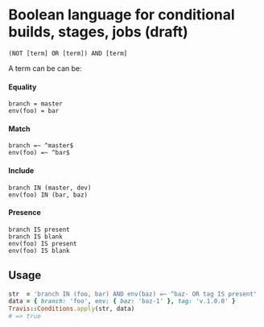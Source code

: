 # Boolean language for conditional builds, stages, jobs (draft)

```
(NOT [term] OR [term]) AND [term]
```

A term can be can be:

#### Equality

```
branch = master
env(foo) = bar
```

#### Match

```
branch =~ ^master$
env(foo) =~ ^bar$
```

#### Include

```
branch IN (master, dev)
env(foo) IN (bar, baz)
```

#### Presence

```
branch IS present
branch IS blank
env(foo) IS present
env(foo) IS blank
```

## Usage

```ruby
str  = 'branch IN (foo, bar) AND env(baz) =~ ^baz- OR tag IS present'
data = { branch: 'foo', env: { baz: 'baz-1' }, tag: 'v.1.0.0' }
Travis::Conditions.apply(str, data)
# => true
```
